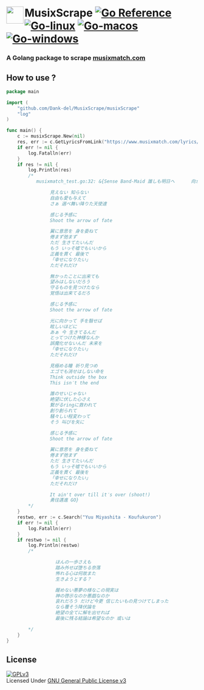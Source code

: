 # <img src="https://s.mxmcdn.net/site/images/logo_icon.svg" width="45px" align="left"></img>MusixScrape [![Go Reference](https://pkg.go.dev/badge/github.com/Dank-del/MusixScrape.svg)](https://pkg.go.dev/github.com/Dank-del/MusixScrape) [![Go-linux](https://github.com/Dank-del/MusixScrape/actions/workflows/go-linux.yml/badge.svg)](https://github.com/Dank-del/MusixScrape/actions/workflows/go-linux.yml) [![Go-macos](https://github.com/Dank-del/MusixScrape/actions/workflows/go-macos.yml/badge.svg)](https://github.com/Dank-del/MusixScrape/actions/workflows/go-macos.yml) [![Go-windows](https://github.com/Dank-del/MusixScrape/actions/workflows/go-windows.yml/badge.svg)](https://github.com/Dank-del/MusixScrape/actions/workflows/go-windows.yml)

### A Golang package to scrape [musixmatch.com](https://musixmatch.com)

## How to use ?

```go
package main

import (
	"github.com/Dank-del/MusixScrape/musixScrape"
	"log"
)

func main() {
	c := musixScrape.New(nil)
	res, err := c.GetLyricsFromLink("https://www.musixmatch.com/lyrics/BAND-MAID/Sense")
	if err != nil {
		log.Fatalln(err)
	}
	if res != nil {
		log.Println(res)
		/*
		   musixmatch_test.go:32: &{Sense Band-Maid 誰しも明日へ      向かう

		        見えない 知らない
		        自由も愛も与えて
		        さぁ 選べ舞い降りた天使達

		        感じる予感に
		        Shoot the arrow of fate

		        翼に意思を 身を委ねて
		        倦まず弛まず
		        ただ 生きてたいんだ
		        もう いっそ嘘でもいいから
		        正義を貫く 最後で
		        「幸せになりたい」
		        ただそれだけ

		        無かったことに出来ても
		        望みはしないだろう
		        守るものを見つけたなら
		        覚悟は出来てるだろ

		        感じる予感に
		        Shoot the arrow of fate

		        光に向かって 手を翳せば
		        眩しいほどに
		        あぁ 今 生きてるんだ
		        とってつけた神様なんか
		        誤魔化せないんだ 未来を
		        「幸せになりたい」
		        ただそれだけ

		        見極める瞳 祈り見つめ
		        エゴでも消せはしない命を
		        Think outside the box
		        This isn′t the end

		        誰のせいじゃない
		        絶望に伏した心さえ
		        繋がるringに救われて
		        創り創られて
		        騒々しい程変わって
		        そう 叫びを矢に

		        感じる予感に
		        Shoot the arrow of fate

		        翼に意思を 身を委ねて
		        倦まず弛まず
		        ただ 生きてたいんだ
		        もう いっそ嘘でもいいから
		        正義を貫く 最後を
		        「幸せになりたい」
		        ただそれだけ

		        It ain't over till it′s over (shoot!)
		        勇往邁進 GO}
		*/
	}
	restwo, err := c.Search("Yuu Miyashita - Koufukuron")
	if err != nil {
		log.Fatalln(err)
	}
	if restwo != nil {
		log.Println(restwo)
		/*

				  ほんの一歩さえも
				  踏み外せば堕ちる奈落
			 	  怖れる心は何故また
				  生きようとする？

				  醒めない悪夢の様なこの現実は
				  神の啓示なのか悪戯なのか
				  哀れだろう だけど今更 信じたいもの見つけてしまった
				  なら覆そう降伏論を
				  絶望の全てに解を出せれば
				  最後に残る結論は希望なのか 或いは

		*/
	}
}
```


## License
[![GPLv3](https://www.gnu.org/graphics/gplv3-127x51.png)](https://www.gnu.org/licenses/gpl-3.0.en.html)
<br>Licensed Under <a href="https://www.gnu.org/licenses/gpl-3.0.en.html">GNU General Public License v3</a>
